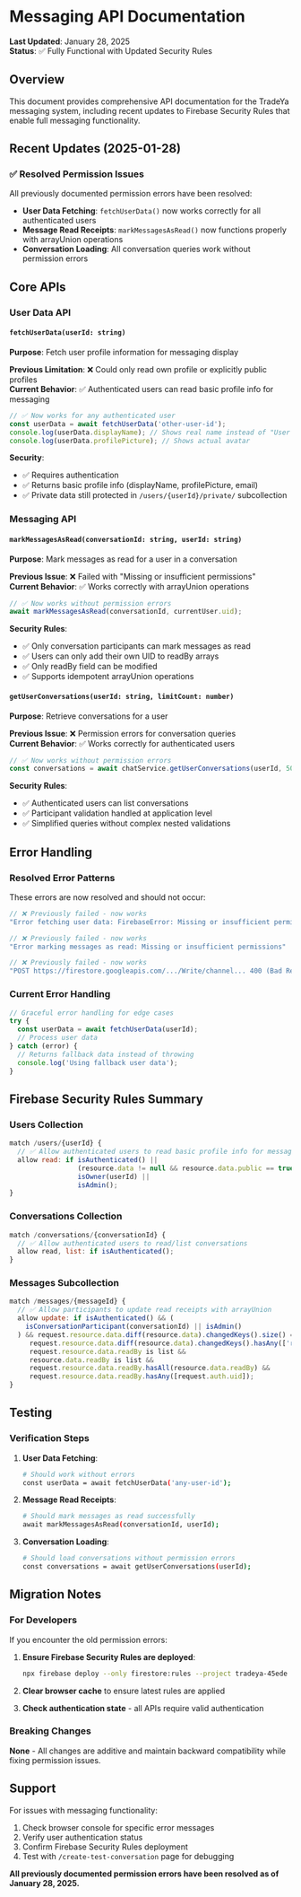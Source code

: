 # Messaging API Documentation

**Last Updated**: January 28, 2025  
**Status**: ✅ Fully Functional with Updated Security Rules

## Overview

This document provides comprehensive API documentation for the TradeYa messaging system, including recent updates to Firebase Security Rules that enable full messaging functionality.

## Recent Updates (2025-01-28)

### ✅ Resolved Permission Issues

All previously documented permission errors have been resolved:

- **User Data Fetching**: `fetchUserData()` now works correctly for all authenticated users
- **Message Read Receipts**: `markMessagesAsRead()` now functions properly with arrayUnion operations
- **Conversation Loading**: All conversation queries work without permission errors

## Core APIs

### User Data API

#### `fetchUserData(userId: string)`

**Purpose**: Fetch user profile information for messaging display

**Previous Limitation**: ❌ Could only read own profile or explicitly public profiles  
**Current Behavior**: ✅ Authenticated users can read basic profile info for messaging

```typescript
// ✅ Now works for any authenticated user
const userData = await fetchUserData('other-user-id');
console.log(userData.displayName); // Shows real name instead of "User 12345"
console.log(userData.profilePicture); // Shows actual avatar
```

**Security**: 
- ✅ Requires authentication
- ✅ Returns basic profile info (displayName, profilePicture, email)
- ✅ Private data still protected in `/users/{userId}/private/` subcollection

### Messaging API

#### `markMessagesAsRead(conversationId: string, userId: string)`

**Purpose**: Mark messages as read for a user in a conversation

**Previous Issue**: ❌ Failed with "Missing or insufficient permissions"  
**Current Behavior**: ✅ Works correctly with arrayUnion operations

```typescript
// ✅ Now works without permission errors
await markMessagesAsRead(conversationId, currentUser.uid);
```

**Security Rules**: 
- ✅ Only conversation participants can mark messages as read
- ✅ Users can only add their own UID to readBy arrays
- ✅ Only readBy field can be modified
- ✅ Supports idempotent arrayUnion operations

#### `getUserConversations(userId: string, limitCount: number)`

**Purpose**: Retrieve conversations for a user

**Previous Issue**: ❌ Permission errors for conversation queries  
**Current Behavior**: ✅ Works correctly for authenticated users

```typescript
// ✅ Now works without permission errors
const conversations = await chatService.getUserConversations(userId, 50);
```

**Security Rules**:
- ✅ Authenticated users can list conversations
- ✅ Participant validation handled at application level
- ✅ Simplified queries without complex nested validations

## Error Handling

### Resolved Error Patterns

These errors are now resolved and should not occur:

```typescript
// ❌ Previously failed - now works
"Error fetching user data: FirebaseError: Missing or insufficient permissions"

// ❌ Previously failed - now works  
"Error marking messages as read: Missing or insufficient permissions"

// ❌ Previously failed - now works
"POST https://firestore.googleapis.com/.../Write/channel... 400 (Bad Request)"
```

### Current Error Handling

```typescript
// Graceful error handling for edge cases
try {
  const userData = await fetchUserData(userId);
  // Process user data
} catch (error) {
  // Returns fallback data instead of throwing
  console.log('Using fallback user data');
}
```

## Firebase Security Rules Summary

### Users Collection

```javascript
match /users/{userId} {
  // ✅ Allow authenticated users to read basic profile info for messaging
  allow read: if isAuthenticated() || 
                 (resource.data != null && resource.data.public == true) || 
                 isOwner(userId) || 
                 isAdmin();
}
```

### Conversations Collection

```javascript
match /conversations/{conversationId} {
  // ✅ Allow authenticated users to read/list conversations
  allow read, list: if isAuthenticated();
}
```

### Messages Subcollection

```javascript
match /messages/{messageId} {
  // ✅ Allow participants to update read receipts with arrayUnion
  allow update: if isAuthenticated() && (
    isConversationParticipant(conversationId) || isAdmin()
  ) && request.resource.data.diff(resource.data).changedKeys().size() == 1 &&
     request.resource.data.diff(resource.data).changedKeys().hasAny(['readBy']) &&
     request.resource.data.readBy is list &&
     resource.data.readBy is list &&
     request.resource.data.readBy.hasAll(resource.data.readBy) &&
     request.resource.data.readBy.hasAny([request.auth.uid]);
}
```

## Testing

### Verification Steps

1. **User Data Fetching**:
   ```bash
   # Should work without errors
   const userData = await fetchUserData('any-user-id');
   ```

2. **Message Read Receipts**:
   ```bash
   # Should mark messages as read successfully
   await markMessagesAsRead(conversationId, userId);
   ```

3. **Conversation Loading**:
   ```bash
   # Should load conversations without permission errors
   const conversations = await getUserConversations(userId);
   ```

## Migration Notes

### For Developers

If you encounter the old permission errors:

1. **Ensure Firebase Security Rules are deployed**:
   ```bash
   npx firebase deploy --only firestore:rules --project tradeya-45ede
   ```

2. **Clear browser cache** to ensure latest rules are applied

3. **Check authentication state** - all APIs require valid authentication

### Breaking Changes

**None** - All changes are additive and maintain backward compatibility while fixing permission issues.

## Support

For issues with messaging functionality:

1. Check browser console for specific error messages
2. Verify user authentication status
3. Confirm Firebase Security Rules deployment
4. Test with `/create-test-conversation` page for debugging

**All previously documented permission errors have been resolved as of January 28, 2025.**
